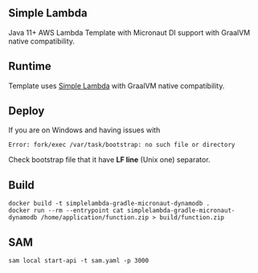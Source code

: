## Simple Lambda

Java 11+ AWS Lambda Template with Micronaut DI support with GraalVM native compatibility.

## Runtime

Template uses [Simple Lambda](https://github.com/GoodforGod/simple-awslambda) with GraalVM native compatibility.

## Deploy

If you are on Windows and having issues with 
```
Error: fork/exec /var/task/bootstrap: no such file or directory
```

Check bootstrap file that it have **LF line** (Unix one) separator.

## Build

```shell
docker build -t simplelambda-gradle-micronaut-dynamodb .
docker run --rm --entrypoint cat simplelambda-gradle-micronaut-dynamodb /home/application/function.zip > build/function.zip
```

## SAM

```shell
sam local start-api -t sam.yaml -p 3000
```